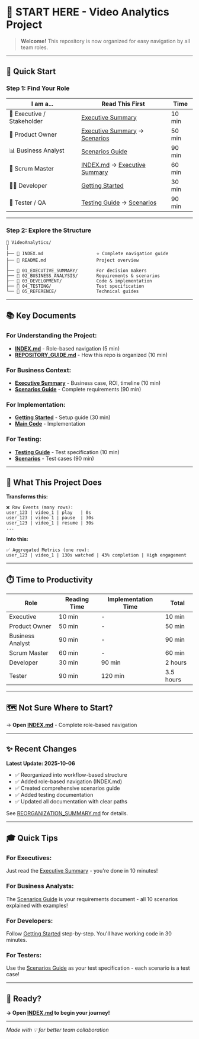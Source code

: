# 🚀 START HERE - Video Analytics Project

> **Welcome!** This repository is now organized for easy navigation by all team roles.

---

## 🎯 Quick Start

### **Step 1: Find Your Role**

| I am a... | Read This First | Time |
|-----------|-----------------|------|
| 👔 Executive / Stakeholder | [Executive Summary](01_EXECUTIVE_SUMMARY/executive_summary.md) | 10 min |
| 🎯 Product Owner | [Executive Summary](01_EXECUTIVE_SUMMARY/executive_summary.md) → [Scenarios](02_BUSINESS_ANALYSIS/VIDEO_TRACKING_SCENARIOS_GUIDE.md) | 50 min |
| 📊 Business Analyst | [Scenarios Guide](02_BUSINESS_ANALYSIS/VIDEO_TRACKING_SCENARIOS_GUIDE.md) | 90 min |
| 🏃 Scrum Master | [INDEX.md](INDEX.md) → [Executive Summary](01_EXECUTIVE_SUMMARY/executive_summary.md) | 60 min |
| 👨‍💻 Developer | [Getting Started](05_REFERENCE/GETTING_STARTED.md) | 30 min |
| 🧪 Tester / QA | [Testing Guide](04_TESTING/README.md) → [Scenarios](02_BUSINESS_ANALYSIS/VIDEO_TRACKING_SCENARIOS_GUIDE.md) | 90 min |

---

### **Step 2: Explore the Structure**

```
📁 VideoAnalytics/
│
├── 📘 INDEX.md                    ⭐ Complete navigation guide
├── 📄 README.md                   Project overview
│
├── 📁 01_EXECUTIVE_SUMMARY/       For decision makers
├── 📁 02_BUSINESS_ANALYSIS/       Requirements & scenarios
├── 📁 03_DEVELOPMENT/             Code & implementation
├── 📁 04_TESTING/                 Test specification
└── 📁 05_REFERENCE/               Technical guides
```

---

## 📚 Key Documents

### **For Understanding the Project:**
- **[INDEX.md](INDEX.md)** - Role-based navigation (5 min)
- **[REPOSITORY_GUIDE.md](REPOSITORY_GUIDE.md)** - How this repo is organized (10 min)

### **For Business Context:**
- **[Executive Summary](01_EXECUTIVE_SUMMARY/executive_summary.md)** - Business case, ROI, timeline (10 min)
- **[Scenarios Guide](02_BUSINESS_ANALYSIS/VIDEO_TRACKING_SCENARIOS_GUIDE.md)** - Complete requirements (90 min)

### **For Implementation:**
- **[Getting Started](05_REFERENCE/GETTING_STARTED.md)** - Setup guide (30 min)
- **[Main Code](03_DEVELOPMENT/databricks_video_aggregation.py)** - Implementation

### **For Testing:**
- **[Testing Guide](04_TESTING/README.md)** - Test specification (10 min)
- **[Scenarios](02_BUSINESS_ANALYSIS/VIDEO_TRACKING_SCENARIOS_GUIDE.md)** - Test cases (90 min)

---

## 🎯 What This Project Does

**Transforms this:**
```
❌ Raw Events (many rows):
user_123 | video_1 | play   | 0s
user_123 | video_1 | pause  | 30s
user_123 | video_1 | resume | 30s
...
```

**Into this:**
```
✅ Aggregated Metrics (one row):
user_123 | video_1 | 130s watched | 43% completion | High engagement
```

---

## ⏱️ Time to Productivity

| Role | Reading Time | Implementation Time | Total |
|------|--------------|---------------------|-------|
| Executive | 10 min | - | 10 min |
| Product Owner | 50 min | - | 50 min |
| Business Analyst | 90 min | - | 90 min |
| Scrum Master | 60 min | - | 60 min |
| Developer | 30 min | 90 min | 2 hours |
| Tester | 90 min | 120 min | 3.5 hours |

---

## 🗺️ Not Sure Where to Start?

→ **Open [INDEX.md](INDEX.md)** - Complete role-based navigation

---

## ✨ Recent Changes

**Latest Update: 2025-10-06**
- ✅ Reorganized into workflow-based structure
- ✅ Added role-based navigation (INDEX.md)
- ✅ Created comprehensive scenarios guide
- ✅ Added testing documentation
- ✅ Updated all documentation with clear paths

See [REORGANIZATION_SUMMARY.md](REORGANIZATION_SUMMARY.md) for details.

---

## 🎓 Quick Tips

### **For Executives:**
Just read the [Executive Summary](01_EXECUTIVE_SUMMARY/executive_summary.md) - you're done in 10 minutes!

### **For Business Analysts:**
The [Scenarios Guide](02_BUSINESS_ANALYSIS/VIDEO_TRACKING_SCENARIOS_GUIDE.md) is your requirements document - all 10 scenarios explained with examples!

### **For Developers:**
Follow [Getting Started](05_REFERENCE/GETTING_STARTED.md) step-by-step. You'll have working code in 30 minutes.

### **For Testers:**
Use the [Scenarios Guide](02_BUSINESS_ANALYSIS/VIDEO_TRACKING_SCENARIOS_GUIDE.md) as your test specification - each scenario is a test case!

---

## 🚀 Ready?

**→ Open [INDEX.md](INDEX.md) to begin your journey!**

---

*Made with 💡 for better team collaboration*
